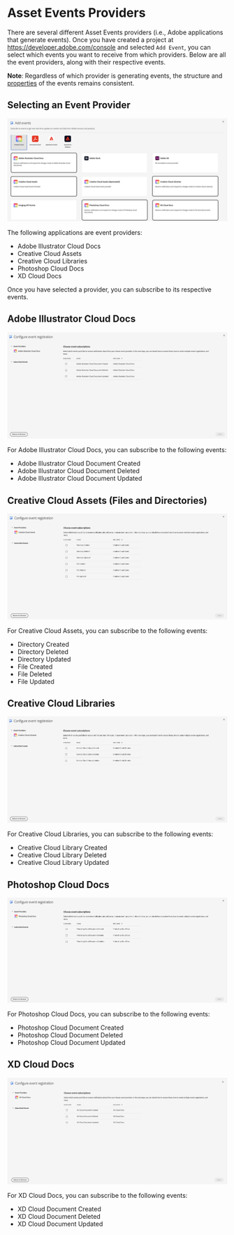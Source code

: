 # Asset Events Providers

There are several different Asset Events providers (i.e., Adobe applications that generate events). Once you have created a project at https://developer.adobe.com/console and selected `Add Event`, you can select which events you want to receive from which providers. Below are all the event providers, along with their respective events.

**Note**: Regardless of which provider is generating events, the structure and [properties](asset-events-properties.md) of the events remains consistent. 

## Selecting an Event Provider

![UI for selecting an event provider](../img/all_providers.png)

The following applications are event providers:

- Adobe Illustrator Cloud Docs
- Creative Cloud Assets
- Creative Cloud Libraries
- Photoshop Cloud Docs
- XD Cloud Docs

Once you have selected a provider, you can subscribe to its respective events.

## Adobe Illustrator Cloud Docs

![UI for subscribing to events for Adobe Illustrator Cloud Docs](../img/AI_cloud_docs.png)

For Adobe Illustrator Cloud Docs, you can subscribe to the following events:

- Adobe Illustrator Cloud Document Created
- Adobe Illustrator Cloud Document Deleted
- Adobe Illustrator Cloud Document Updated

## Creative Cloud Assets (Files and Directories)

![UI for subscribing to events for Creative Cloud Assets](../img/creative_cloud_assets.png)

For Creative Cloud Assets, you can subscribe to the following events:

- Directory Created
- Directory Deleted
- Directory Updated
- File Created
- File Deleted
- File Updated

## Creative Cloud Libraries

![UI for subscribing to events for Creative Cloud Libraries](../img/cc_library.png)

For Creative Cloud Libraries, you can subscribe to the following events:

- Creative Cloud Library Created
- Creative Cloud Library Deleted
- Creative Cloud Library Updated 

## Photoshop Cloud Docs

![UI for subscribing to events for Photoshop Cloud Docs](../img/ps_cloud_doc.png)

For Photoshop Cloud Docs, you can subscribe to the following events:

- Photoshop Cloud Document Created
- Photoshop Cloud Document Deleted
- Photoshop Cloud Document Updated 

## XD Cloud Docs

![UI for subscribing to events for XD Cloud Docs](../img/xd_cloud_doc.png)

For XD Cloud Docs, you can subscribe to the following events:

- XD Cloud Document Created
- XD Cloud Document Deleted
- XD Cloud Document Updated 

